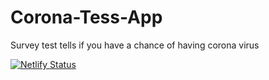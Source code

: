 # Corona-Tess-App
Survey test tells if you have a chance of having corona virus

[![Netlify Status](https://api.netlify.com/api/v1/badges/8c58ee40-1e67-40b4-af60-ace1412667fe/deploy-status)](https://app.netlify.com/sites/jocular-figolla-82ae74/deploys)

